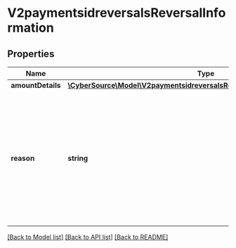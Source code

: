 # V2paymentsidreversalsReversalInformation

## Properties
Name | Type | Description | Notes
------------ | ------------- | ------------- | -------------
**amountDetails** | [**\CyberSource\Model\V2paymentsidreversalsReversalInformationAmountDetails**](V2paymentsidreversalsReversalInformationAmountDetails.md) |  | [optional] 
**reason** | **string** | Reason for the authorization reversal. Possible value:   - 34: Suspected fraud  CyberSource ignores this field for processors that do not support this value. | [optional] 

[[Back to Model list]](../README.md#documentation-for-models) [[Back to API list]](../README.md#documentation-for-api-endpoints) [[Back to README]](../README.md)


